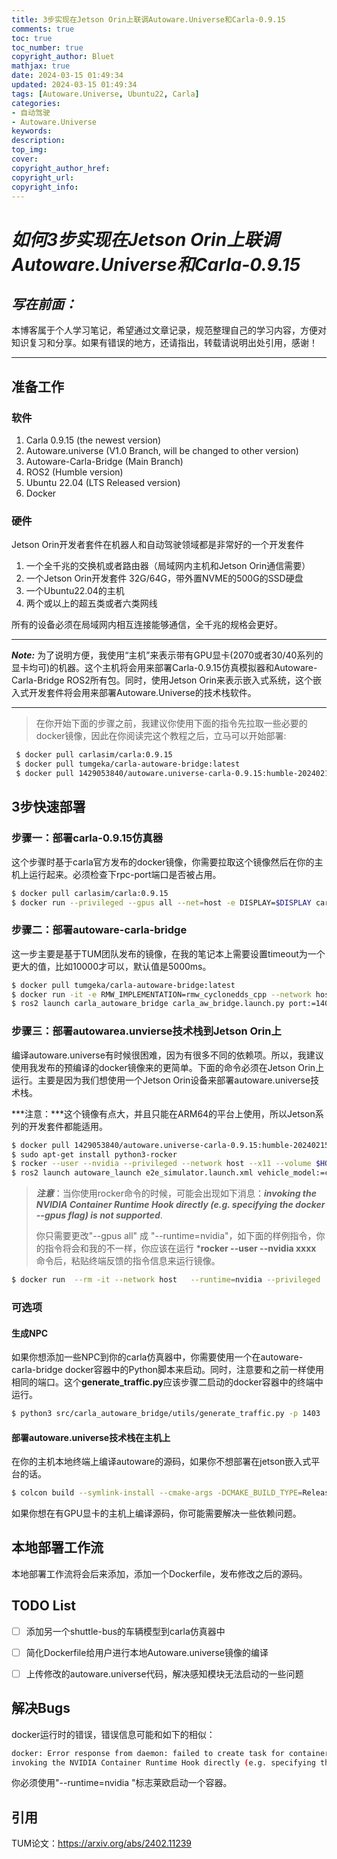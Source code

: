 ```yaml
---
title: 3步实现在Jetson Orin上联调Autoware.Universe和Carla-0.9.15
comments: true
toc: true
toc_number: true
copyright_author: Bluet
mathjax: true
date: 2024-03-15 01:49:34
updated: 2024-03-15 01:49:34
tags: [Autoware.Universe, Ubuntu22, Carla]
categories:
- 自动驾驶
- Autoware.Universe
keywords:
description:
top_img:
cover:
copyright_author_href:
copyright_url:
copyright_info:
---
```


# ***如何3步实现在Jetson Orin上联调Autoware.Universe和Carla-0.9.15***



## ***写在前面：***

本博客属于个人学习笔记，希望通过文章记录，规范整理自己的学习内容，方便对知识复习和分享。如果有错误的地方，还请指出，转载请说明出处引用，感谢！

---

## 准备工作

### 软件

1. Carla 0.9.15 (the newest version)
2. Autoware.universe (V1.0 Branch, will be changed to other version)
3. Autoware-Carla-Bridge (Main Branch)
4. ROS2 (Humble version)
5. Ubuntu 22.04 (LTS Released version)
6. Docker

### 硬件

Jetson Orin开发者套件在机器人和自动驾驶领域都是非常好的一个开发套件

1. 一个全千兆的交换机或者路由器（局域网内主机和Jetson Orin通信需要）
2. 一个Jetson Orin开发套件 32G/64G，带外置NVME的500G的SSD硬盘
3. 一个Ubuntu22.04的主机
4. 两个或以上的超五类或者六类网线

所有的设备必须在局域网内相互连接能够通信，全千兆的规格会更好。

------

***Note:*** 为了说明方便，我使用“主机”来表示带有GPU显卡(2070或者30/40系列的显卡均可)的机器。这个主机将会用来部署Carla-0.9.15仿真模拟器和Autoware-Carla-Bridge ROS2所有包。同时，使用Jetson Orin来表示嵌入式系统，这个嵌入式开发套件将会用来部署Autoware.Universe的技术栈软件。

------

> 在你开始下面的步骤之前，我建议你使用下面的指令先拉取一些必要的docker镜像，因此在你阅读完这个教程之后，立马可以开始部署:

```bash
 $ docker pull carlasim/carla:0.9.15
 $ docker pull tumgeka/carla-autoware-bridge:latest
 $ docker pull 1429053840/autoware.universe-carla-0.9.15:humble-20240215-cuda-arm64-v0.1
```



## 3步快速部署

### 步骤一：部署carla-0.9.15仿真器

这个步骤时基于carla官方发布的docker镜像，你需要拉取这个镜像然后在你的主机上运行起来。必须检查下rpc-port端口是否被占用。

```bash
$ docker pull carlasim/carla:0.9.15
$ docker run --privileged --gpus all --net=host -e DISPLAY=$DISPLAY carlasim/carla:0.9.15 /bin/bash ./CarlaUE4.sh -carla-rpc-port=1403
```

### 步骤二：部署autoware-carla-bridge

这一步主要是基于TUM团队发布的镜像，在我的笔记本上需要设置timeout为一个更大的值，比如10000才可以，默认值是5000ms。

```bash
$ docker pull tumgeka/carla-autoware-bridge:latest
$ docker run -it -e RMW_IMPLEMENTATION=rmw_cyclonedds_cpp --network host tumgeka/carla-autoware-bridge:latest
$ ros2 launch carla_autoware_bridge carla_aw_bridge.launch.py port:=1403 town:=Town10HD timeout:=10000
```

### 步骤三：部署autowarea.unvierse技术栈到Jetson Orin上

编译autoware.universe有时候很困难，因为有很多不同的依赖项。所以，我建议使用我发布的预编译的docker镜像来的更简单。下面的命令必须在Jetson Orin上运行。主要是因为我们想使用一个Jetson Orin设备来部署autoware.universe技术栈。

***注意：***这个镜像有点大，并且只能在ARM64的平台上使用，所以Jetson系列的开发套件都能适用。

```bash
$ docker pull 1429053840/autoware.universe-carla-0.9.15:humble-20240215-cuda-arm64-v0.1
$ sudo apt-get install python3-rocker
$ rocker --user --nvidia --privileged --network host --x11 --volume $HOME/Documents  --volume $HOME/autoware -- 1429053840/autoware.universe-carla-0.9.15:humble-20240215-cuda-arm64-v0.1
$ ros2 launch autoware_launch e2e_simulator.launch.xml vehicle_model:=carla_t2_vehicle sensor_model:=carla_t2_sensor_kit map_path:=/autoware1.0_ws/Town10/
```

> ***注意***：当你使用rocker命令的时候，可能会出现如下消息：***invoking the NVIDIA Container Runtime Hook directly (e.g. specifying the docker --gpus flag) is not supported***.
>
> 你只需要更改"--gpus all" 成 "--runtime=nvidia"，如下面的样例指令，你的指令将会和我的不一样，你应该在运行 ***rocker --user --nvidia xxxx** 命令后，粘贴终端反馈的指令信息来运行镜像。

```bash
$ docker run  --rm -it --network host   --runtime=nvidia --privileged  -e DISPLAY -e TERM   -e QT_X11_NO_MITSHM=1   -e XAUTHORITY=/tmp/.dockerafc7hfmf.xauth -v /tmp/.dockerafc7hfmf.xauth:/tmp/.dockerafc7hfmf.xauth   -v /tmp/.X11-unix:/tmp/.X11-unix   -v /etc/localtime:/etc/localtime:ro  8ea8cd5cadfe
```

 

### 可选项

#### 生成NPC

如果你想添加一些NPC到你的carla仿真器中，你需要使用一个在autoware-carla-bridge docker容器中的Python脚本来启动。同时，注意要和之前一样使用相同的端口。这个**generate_traffic.py**应该步骤二启动的docker容器中的终端中运行。

```bash
$ python3 src/carla_autoware_bridge/utils/generate_traffic.py -p 1403
```

#### 部署autoware.universe技术栈在主机上

在你的主机本地终端上编译autoware的源码，如果你不想部署在jetson嵌入式平台的话。

```bash
$ colcon build --symlink-install --cmake-args -DCMAKE_BUILD_TYPE=Release
```

如果你想在有GPU显卡的主机上编译源码，你可能需要解决一些依赖问题。





## 本地部署工作流

本地部署工作流将会后来添加，添加一个Dockerfile，发布修改之后的源码。



## TODO List

- [ ] 添加另一个shuttle-bus的车辆模型到carla仿真器中
- [ ] 简化Dockerfile给用户进行本地Autoware.universe镜像的编译
- [ ] 上传修改的autoware.universe代码，解决感知模块无法启动的一些问题



## 解决Bugs

docker运行时的错误，错误信息可能和如下的相似：

```bash
docker: Error response from daemon: failed to create task for container: failed to create shim task: OCI runtime create failed: runc create failed: unable to start container process: error during container init: error running hook #0: error running hook: exit status 1, stdout: , stderr: Auto-detected mode as 'csv'
invoking the NVIDIA Container Runtime Hook directly (e.g. specifying the docker --gpus flag) is not supported.Please use the NVIDIA Container Runtime (e.g. specify the --runtime=nvidia flag) instead.: unknown.
```

你必须使用"--runtime=nvidia "标志莱欧启动一个容器。



## 引用

TUM论文：https://arxiv.org/abs/2402.11239

